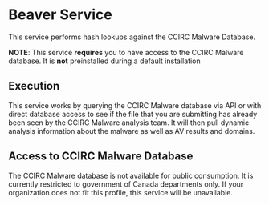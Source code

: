# Beaver Service

This service performs hash lookups against the CCIRC Malware Database.

**NOTE**: This service **requires** you to have access to the CCIRC Malware database. It is **not** preinstalled during a default installation

## Execution

This service works by querying the CCIRC Malware database via API or with direct database access to see if the file that you are submitting has already been seen by the CCIRC Malware analysis team. It will then pull dynamic analysis information about the malware as well as AV results and domains.


## Access to CCIRC Malware Database

The CCIRC Malware database is not available for public consumption. It is currently restricted to government of Canada departments only. If your organization does not fit this profile, this service will be unavailable.